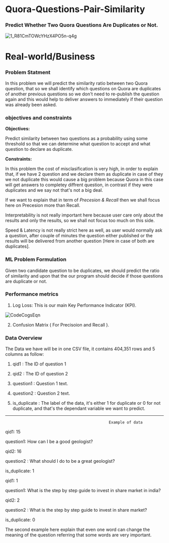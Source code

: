 # Quora-Questions-Pair-Similarity
### Predict Whether Two Quora Questions Are Duplicates or Not.

![1_R81CmTOWcYHzX4PO5n-q4g](https://user-images.githubusercontent.com/91129320/135132406-c8729fff-0ce7-4427-aa7a-567e3e1ee01f.jpeg)

# Real-world/Business

### Problem Statment

In this problem we will predict the similarity ratio between two Quora question, that so we shall identify which questions on Quora are duplicates of another previous questions so we don't need to re-publish the question again and this would help to deliver answers to immediately if their question was already been asked.

### objectives and constraints

**Objectives:**

Predict similarity between two questions as a probability using some threshold so that we can determine what question to accept and what question to declare as duplicate.


**Constraints:**

In this problem the cost of misclasification is very high, in order to explain that, if we have 2 question and we declare them as duplicate in case of they we not duplicate this would cause a big problem because Quora in this case will get answers to completey diffrent question, in contrast if they were duplicates and we say not that's not a big deal.

If we want to explain that in term of *Precesion & Recall* then we shall focus here on Precesion more than Recall.

Interpretability is not really important here because user care only about the results and only the results, so we shall not focus too much on this side.

Speed & Latency is not really strict here as well, as user would normally ask a question, after couple of minutes the question either published or the results will be delivered from another question [Here in case of both are duplicates].

### ML Problem Formulation

Given two candidate question to be duplicates, we should predict the ratio of similarity and upon that the our program should decide if those questions are duplicate or not.

### Performance metrics

1.   Log Loss: This is our main Key Performance Indicator (KPI).
   
   ![CodeCogsEqn](https://user-images.githubusercontent.com/91129320/135132512-d8603b24-fdcd-421d-838a-5dee35b5f436.png)
    
2.   Confusion Matrix ( For Precisoion and Recall ).

### Data Overview

The Data we have will be in one CSV file, it contains 404,351 rows and 5 columns as follow:



1.   qid1 : The ID of question 1

2.   qid2 : The ID of question 2

3.   question1 : Question 1 text.

4.   question2 : Question 2 text.

5.   is_duplicate : The label of the data, it's either 1 for duplicate or 0 for not duplicate, and that's the dependant variable we want to predict.


---


                                                  Example of data

qid1: 15

question1: How can I be a good geologist?

qid2: 16

question2 : What should I do to be a great geologist?

is_duplicate: 1

qid1: 1

question1: What is the step by step guide to invest in share market in india?

qid2: 2

question2 : What is the step by step guide to invest in share market?

is_duplicate: 0

The second example here explain that even one word can change the meaning of the question referring that some words are very important.


